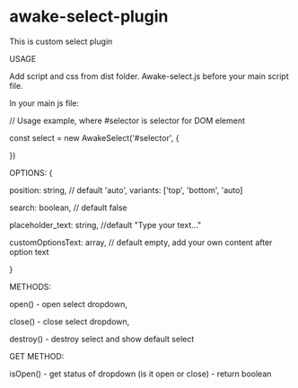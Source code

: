 # awake-select-plugin
This is custom select plugin

USAGE

Add script and css from dist folder. Awake-select.js before your main script file.

In your main js file: 

// Usage example, where #selector is selector for DOM element

const select = new AwakeSelect('#selector', {

})

OPTIONS: {

  position: string, // default 'auto', variants: ['top', 'bottom', 'auto]
  
  search: boolean, // default false
  
  placeholder_text: string, //default "Type your text..."
  
  customOptionsText: array, // default empty, add your own content after option text
  
}

METHODS:

open() - open select dropdown,

close() - close select dropdown,

destroy() - destroy select and show default select


GET METHOD: 

isOpen() - get status of dropdown (is it open or close) - return boolean



